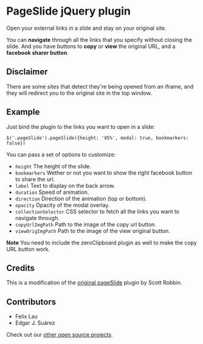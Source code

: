 # PageSlide jQuery plugin

Open your external links in a slide and stay on your original site.

You can **navigate** through all the links that you specify without closing the slide.
And you have buttons to **copy** or **view** the original URL, and a **facebook sharer button**.

## Disclaimer

There are some sites that detect they're being opened from an iframe, and they will redirect you to the
original site in the top window.

## Example

Just bind the plugin to the links you want to open in a slide:

`$('.pageSlide').pageSlide({height: '85%', modal: true, bookmarkers: false})`

You can pass a set of options to customize:

* `height` The height of the slide.
* `bookmarkers` Wether or not you want to show the right facebook button to share the url.
* `label` Text to display on the back arrow.
* `duration` Speed of animation.
* `direction` Direction of the animation (top or bottom).
* `opacity` Opacity of the modal overlay.
* `collectionSelector` CSS selector to fetch all the links you want to navigate through.
* `copyUrlImgPath` Path to the image of the copy url button.
* `viewOrigImgPath` Path to the image of the view original button.

**Note** You need to include the zeroClipboard plugin as well to make the copy URL button work.

## Credits

This is a modification of the [original pageSlide](http://srobbin.com/blog/jquery-pageslide/)
plugin by Scott Robbin.

## Contributors

* Felix Lau
* Edgar J. Suárez

Check out our [other open source projects](http://github.com/organizations/freshout).

